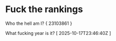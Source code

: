 # Fuck the rankings

Who the hell am I?
{ 23103861 }

What fucking year is it?
[ 2025-10-17T23:46:40Z ]

